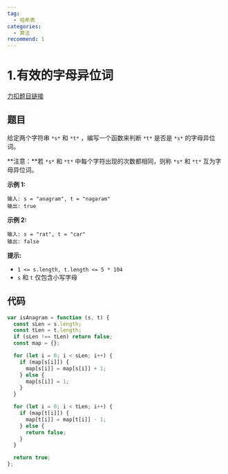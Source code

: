 ```yaml
---
tag:
  - 哈希表
categories:
  - 算法
recommend: 1
---
```


# 1.有效的字母异位词

[力扣题目链接](https://leetcode.cn/problems/valid-anagram/)

## 题目

给定两个字符串 `*s*` 和 `*t*` ，编写一个函数来判断 `*t*` 是否是 `*s*` 的字母异位词。

**注意：**若 `*s*` 和 `*t*` 中每个字符出现的次数都相同，则称 `*s*` 和 `*t*` 互为字母异位词。

**示例 1:**

```
输入: s = "anagram", t = "nagaram"
输出: true
```

**示例 2:**

```
输入: s = "rat", t = "car"
输出: false
```

**提示:**

- `1 <= s.length, t.length <= 5 * 104`
- `s` 和 `t` 仅包含小写字母

## 代码

```js
var isAnagram = function (s, t) {
  const sLen = s.length;
  const tLen = t.length;
  if (sLen !== tLen) return false;
  const map = {};

  for (let i = 0; i < sLen; i++) {
    if (map[s[i]]) {
      map[s[i]] = map[s[i]] + 1;
    } else {
      map[s[i]] = 1;
    }
  }

  for (let i = 0; i < tLen; i++) {
    if (map[t[i]]) {
      map[t[i]] = map[t[i]] - 1;
    } else {
      return false;
    }
  }

  return true;
};
```
